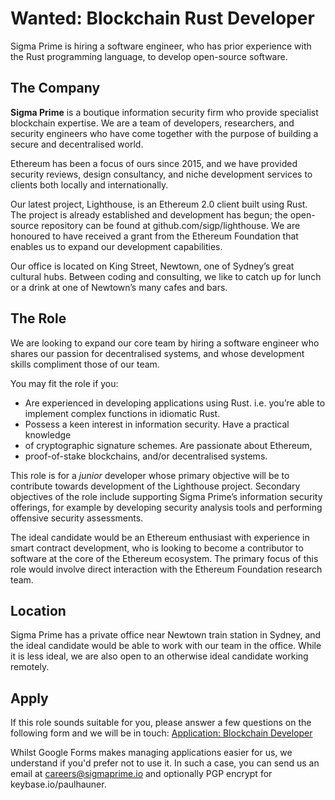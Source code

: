 # Wanted: Blockchain Rust Developer

Sigma Prime is hiring a software engineer, who has prior experience with the
Rust programming language, to develop open-source software.

## The Company

**Sigma Prime** is a boutique information security firm who provide specialist
blockchain expertise. We are a team of developers, researchers, and security
engineers who have come together with the purpose of building a secure and
decentralised world.

Ethereum has been a focus of ours since 2015, and we have provided security
reviews, design consultancy, and niche development services to clients both
locally and internationally.

Our latest project, Lighthouse, is an Ethereum 2.0 client built using Rust. The
project is already established and development has begun; the open-source
repository can be found at github.com/sigp/lighthouse. We are honoured to have
received a grant from the Ethereum Foundation that enables us to expand our
development capabilities.

Our office is located on King Street, Newtown, one of Sydney’s great cultural
hubs. Between coding and consulting, we like to catch up for lunch or a drink
at one of Newtown’s many cafes and bars.


## The Role

We are looking to expand our core team by hiring a software engineer who shares
our passion for decentralised systems, and whose development skills compliment
those of our team.

You may fit the role if you:

 - Are experienced in developing applications using Rust.
	i.e. you’re able to implement complex functions in idiomatic Rust.
 - Possess a keen interest in information security.  Have a practical knowledge
 - of cryptographic signature schemes.  Are passionate about Ethereum,
 - proof-of-stake blockchains, and/or decentralised systems.

This role is for a *junior* developer whose primary objective will be to
contribute towards development of the Lighthouse project. Secondary objectives
of the role include supporting Sigma Prime’s information security offerings,
for example by developing security analysis tools and performing offensive
security assessments.

The ideal candidate would be an Ethereum enthusiast with experience in smart
contract development, who is looking to become a contributor to software at the
core of the Ethereum ecosystem. The primary focus of this role would involve
direct interaction with the Ethereum Foundation research team.

## Location

Sigma Prime has a private office near Newtown train station in Sydney, and the
ideal candidate would be able to work with our team in the office. While it is
less ideal, we are also open to an otherwise ideal candidate working remotely.

## Apply

If this role sounds suitable for you, please answer a few questions on the
following form and we will be in touch: [Application: Blockchain
Developer](https://docs.google.com/forms/d/1TYyhe6WZyTGaHxScOfmchnzTbP47n8YmLaS50ZC2WN8)

Whilst Google Forms makes managing applications easier for us, we understand if
you'd prefer not to use it. In such a case, you can send us an email at
careers@sigmaprime.io and optionally PGP encrypt for keybase.io/paulhauner.

